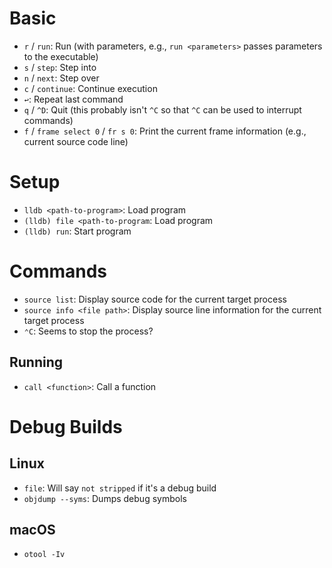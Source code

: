 # Basic

- `r` / `run`: Run (with parameters, e.g., `run <parameters>` passes parameters to the executable)
- `s` / `step`: Step into
- `n` / `next`: Step over
- `c` / `continue`: Continue execution
- `↩`: Repeat last command
- `q` / `^D`: Quit (this probably isn't `^C` so that `^C` can be used to interrupt commands)
- `f` / `frame select 0` / `fr s 0`: Print the current frame information (e.g., current source code line)

# Setup

- `lldb <path-to-program>`: Load program
- `(lldb) file <path-to-program`: Load program
- `(lldb) run`: Start program

# Commands

- `source list`: Display source code for the current target process
- `source info <file path>`: Display source line information for the current target process
- `⌃C`: Seems to stop the process?

## Running

- `call <function>`: Call a function

# Debug Builds

## Linux

- `file`: Will say `not stripped` if it's a debug build
- `objdump --syms`: Dumps debug symbols

## macOS

- `otool -Iv`
